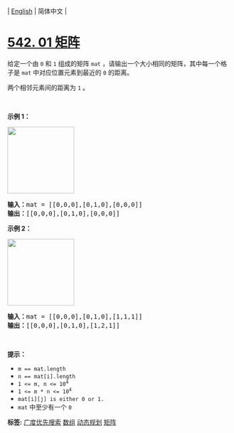 | [English](README_EN.md) | 简体中文 |

# [542. 01 矩阵](https://leetcode.cn/problems/01-matrix)
<p>给定一个由 <code>0</code> 和 <code>1</code> 组成的矩阵 <code>mat</code> ，请输出一个大小相同的矩阵，其中每一个格子是 <code>mat</code> 中对应位置元素到最近的 <code>0</code> 的距离。</p>

<p>两个相邻元素间的距离为 <code>1</code> 。</p>

<p> </p>

<p><b>示例 1：</b></p>

<p><img alt="" src="https://pic.leetcode-cn.com/1626667201-NCWmuP-image.png" style="width: 150px; " /></p>

<pre>
<strong>输入：</strong>mat =<strong> </strong>[[0,0,0],[0,1,0],[0,0,0]]
<strong>输出：</strong>[[0,0,0],[0,1,0],[0,0,0]]
</pre>

<p><b>示例 2：</b></p>

<p><img alt="" src="https://pic.leetcode-cn.com/1626667205-xFxIeK-image.png" style="width: 150px; " /></p>

<pre>
<b>输入：</b>mat =<b> </b>[[0,0,0],[0,1,0],[1,1,1]]
<strong>输出：</strong>[[0,0,0],[0,1,0],[1,2,1]]
</pre>

<p> </p>

<p><strong>提示：</strong></p>

<ul>
	<li><code>m == mat.length</code></li>
	<li><code>n == mat[i].length</code></li>
	<li><code>1 <= m, n <= 10<sup>4</sup></code></li>
	<li><code>1 <= m * n <= 10<sup>4</sup></code></li>
	<li><code>mat[i][j] is either 0 or 1.</code></li>
	<li><code>mat</code> 中至少有一个 <code>0 </code></li>
</ul>

**标签:**  [广度优先搜索](https://leetcode.cn/tag/breadth-first-search) [数组](https://leetcode.cn/tag/array) [动态规划](https://leetcode.cn/tag/dynamic-programming) [矩阵](https://leetcode.cn/tag/matrix) 